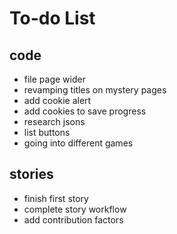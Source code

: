 # To-do List
## code
- file page wider
- revamping titles on mystery pages
- add cookie alert
- add cookies to save progress
- research jsons
- list buttons
- going into different games
## stories
- finish first story
- complete story workflow
- add contribution factors